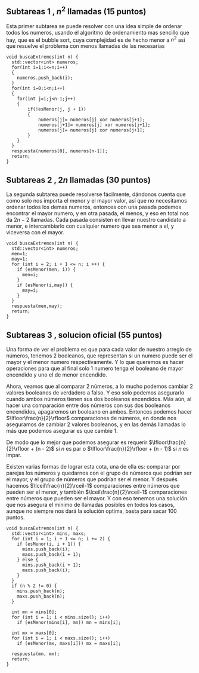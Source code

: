 ## Subtareas 1 , $n^2$ llamadas (15 puntos)

Esta primer subtarea se puede resolver con una idea simple de ordenar todos los numeros, usando el algoritmo de ordenamiento mas sencillo que hay, que es el bubble sort, cuya complejidad es de hecho menor a $n^2$ asi que resuelve el problema con menos llamadas de las necesarias

```
void buscaExtremos(int n) {
  std::vector<int> numeros;
  for(int i=1;i<=n;i++)
  {
  	numeros.push_back(i);
  }
  for(int i=0;i<n;i++)
  {
  	for(int j=i;j<n-1;j++)
  	{
  		if(!esMenor(j, j + 1))
  		{
  			numeros[j]= numeros[j] xor numeros[j+1];
			numeros[j+1]= numeros[j] xor numeros[j+1];
			numeros[j]= numeros[j] xor numeros[j+1];
		}
	}
  }
  respuesta(numeros[0], numeros[n-1]);
  return;
}
```

## Subtareas 2 , $2n$ llamadas (30 puntos)

La segunda subtarea puede resolverse fácilmente, dándonos cuenta que como solo nos importa el menor y el mayor valor, así que no necesitamos ordenar todos los demas numeros, entonces con una pasada podemos encontrar el mayor numero, y en otra pasada, el menos, y eso en total nos da $2n-2$ llamadas. Cada pasada consisten en llevar nuestro candidato a menor, e intercambiarlo con cualquier numero que sea menor a el, y viceversa con el mayor.

```
void buscaExtremos(int n) {
  std::vector<int> numeros;
  men=1;
  may=1;
  for (int i = 2; i + 1 <= n; i ++) {
    if (esMenor(men, i)) {
      men=i;
    }
    if (esMenor(i,may)) {
      may=i;
    }
  }
  respuesta(men,may);
  return;
}
```

## Subtareas 3 , solucion oficial (55 puntos)

Una forma de ver el problema es que para cada valor de nuestro arreglo de números, tenemos 2 booleanos, que representan si un numero puede ser el mayor y el menor numero respectivamente. Y lo que queremos es hacer operaciones para que al final solo 1 numero tenga el booleano de mayor encendido y uno el de menor encendido.

Ahora, veamos que al comparar 2 números, a lo mucho podemos cambiar 2 valores booleanos de verdadero a falso. Y eso solo podemos asegurarlo cuando ambos números tienen sus dos booleanos encendidos. Más aún, al hacer una comparación entre dos números con sus dos booleanos encendidos, apagaremos un booleano en ambos. Entonces podemos hacer $\lfloor\frac{n}{2}\rfloor$ comparaciones de números, en donde nos aseguramos de cambiar 2 valores booleanos, y en las demás llamadas lo más que podemos asegurar es que cambie 1.

De modo que lo mejor que podemos asegurar es requerir $\lfloor\frac{n}{2}\rfloor + (n - 2)$ si $n$ es par o $\lfloor\frac{n}{2}\rfloor + (n - 1)$ si $n$ es impar.

Existen varias formas de lograr esta cota, una de ella es: comparar por parejas los números y quedarnos con el grupo de números que podrían ser el mayor, y el grupo de números que podrían ser el menor. Y después hacemos $\lceil\frac{n}{2}\rceil-1$ comparaciones entre números que pueden ser el menor, y también $\lceil\frac{n}{2}\rceil-1$ comparaciones entre números que pueden ser el mayor. Y con eso tenemos una solución que nos asegura el mínimo de llamadas posibles en todos los casos, aunque no siempre nos dará la solución optima, basta para sacar 100 puntos.

```
void buscaExtremos(int n) {
  std::vector<int> mins, maxs;
  for (int i = 1; i + 1 <= n; i += 2) {
    if (esMenor(i, i + 1)) {
      mins.push_back(i);
      maxs.push_back(i + 1);
    } else {
      mins.push_back(i + 1);
      maxs.push_back(i);
    }
  }
  if (n % 2 != 0) {
    mins.push_back(n);
    maxs.push_back(n);
  }

  int mn = mins[0];
  for (int i = 1; i < mins.size(); i++)
    if (esMenor(mins[i], mn)) mn = mins[i];

  int mx = maxs[0];
  for (int i = 1; i < maxs.size(); i++)
    if (esMenor(mx, maxs[i])) mx = maxs[i];

  respuesta(mn, mx);
  return;
}
```
